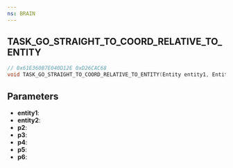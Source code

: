 ```yaml
---
ns: BRAIN
---
```

## TASK_GO_STRAIGHT_TO_COORD_RELATIVE_TO_ENTITY

```c
// 0x61E360B7E040D12E 0xD26CAC68
void TASK_GO_STRAIGHT_TO_COORD_RELATIVE_TO_ENTITY(Entity entity1, Entity entity2, float p2, float p3, float p4, float p5, Any p6);
```


## Parameters
* **entity1**: 
* **entity2**: 
* **p2**: 
* **p3**: 
* **p4**: 
* **p5**: 
* **p6**: 

